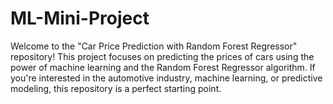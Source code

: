 # ML-Mini-Project
Welcome to the "Car Price Prediction with Random Forest Regressor" repository! This project focuses on predicting the prices of cars using the power of machine learning and the Random Forest Regressor algorithm. If you're interested in the automotive industry, machine learning, or predictive modeling, this repository is a perfect starting point.
